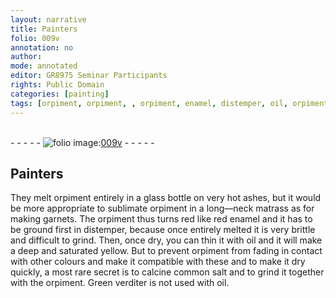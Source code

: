 ```yaml
---
layout: narrative
title: Painters
folio: 009v
annotation: no
author:
mode: annotated
editor: GR8975 Seminar Participants
rights: Public Domain
categories: [painting]
tags: [orpiment, orpiment, , orpiment, enamel, distemper, oil, orpiment, salt, orpiment, Green, verditer, oil]
---
```


 <br/>- - - - - <a href="http://gallica.bnf.fr/ark:/12148/btv1b10500001g/f24.image"><img src="../assets/photo-icon.png" alt="folio image: " style="display:inline-block; margin-bottom:-3px;"/>009v</a> - - - - - <br/> 
##  <span class="profession">Painters</span> 

 
 <span class="activity"></span>  They melt <span class="material">orpiment</span> entirely in a <span class="tool">glass bottle</span> on <span class="tool">very hot ashes</span>, but it would be more appropriate to sublimate <span class="material">orpiment</span> in a <span class="tool">long—neck matrass</span> as for making garnets<span class="material"></span>. The <span class="material">orpiment</span> thus turns red like red <span class="material">enamel</span> and it has to be ground first in <span class="material">distemper</span>, because once entirely melted it is very brittle and difficult to grind. Then, once dry, you can thin it with <span class="material">oil</span> and it will make a deep and saturated yellow. But to prevent <span class="material">orpiment</span> from fading in contact with other colours and make it compatible with these and to make it dry quickly, a most rare secret is to calcine <span class="material_format">common <span class="material">salt</span></span> and to grind it together with the <span class="material">orpiment</span>. <span class="material">Green verditer</span> is not used with <span class="material">oil</span>. 
 